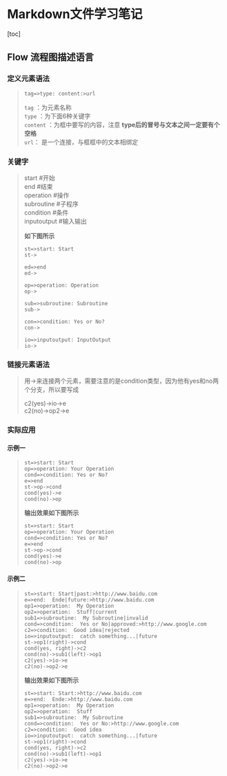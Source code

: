 # Markdown文件学习笔记

[toc]

## Flow 流程图描述语言

### 定义元素语法

> `tag=>type: content:>url`
>
> `tag` ：为元素名称  
> `type` ：为下面6种关键字  
> `content` ：为框中要写的内容，注意 __type后的冒号与文本之间一定要有个空格__  
> `url`： 是一个连接，与框框中的文本相绑定  

### 关键字

> start #开始  
> end   #结束  
> operation #操作  
> subroutine #子程序  
> condition #条件  
> inputoutput #输入输出  
>
>**如下图所示**
>
>```flow
>st=>start: Start
>st->
>```
>
>```flow
>ed=>end
>ed->
>```
>
>```flow
>op=>operation: Operation
>op->
>```
>
>```flow
>sub=>subroutine: Subroutine
>sub->
>```
>
>```flow
>con=>condition: Yes or No?
>con->
>```
>
>```flow
>io=>inputoutput: InputOutput
>io->
>```

### 链接元素语法

>用->来连接两个元素，需要注意的是condition类型，因为他有yes和no两个分支，所以要写成  
>
>c2(yes)->io->e   
>c2(no)->op2->e

### 实际应用

#### 示例一
>
>```
>st=>start: Start
>op=>operation: Your Operation
>cond=>condition: Yes or No?
>e=>end
>st->op->cond
>cond(yes)->e
>cond(no)->op
>```
>
> __输出效果如下图所示__  
>
>```flow
>st=>start: Start
>op=>operation: Your Operation
>cond=>condition: Yes or No?
>e=>end
>st->op->cond
>cond(yes)->e
>cond(no)->op
>```

#### 示例二

>```
>st=>start: Start|past:>http://www.baidu.com
>e=>end:  Ende|future:>http://www.baidu.com
>op1=>operation:  My Operation
>op2=>operation:  Stuff|current
>sub1=>subroutine:  My Subroutine|invalid
>cond=>condition:  Yes or No|approved:>http://www.google.com
>c2=>condition:  Good idea|rejected
>io=>inputoutput:  catch something...|future
>st->op1(right)->cond
>cond(yes, right)->c2
>cond(no)->sub1(left)->op1
>c2(yes)->io->e
>c2(no)->op2->e  
>```
>
>__输出效果如下图所示__
>
>```flow
>st=>start: Start:>http://www.baidu.com
>e=>end:  Ende:>http://www.baidu.com
>op1=>operation:  My Operation
>op2=>operation:  Stuff
>sub1=>subroutine:  My Subroutine
>cond=>condition:  Yes or No:>http://www.google.com
>c2=>condition:  Good idea
>io=>inputoutput:  catch something...|future
>st->op1(right)->cond
>cond(yes, right)->c2
>cond(no)->sub1(left)->op1
>c2(yes)->io->e
>c2(no)->op2->e  
>```